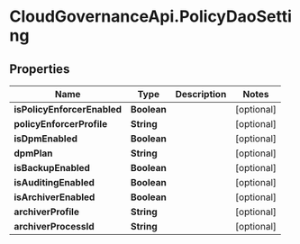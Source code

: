 # CloudGovernanceApi.PolicyDaoSetting

## Properties

Name | Type | Description | Notes
------------ | ------------- | ------------- | -------------
**isPolicyEnforcerEnabled** | **Boolean** |  | [optional] 
**policyEnforcerProfile** | **String** |  | [optional] 
**isDpmEnabled** | **Boolean** |  | [optional] 
**dpmPlan** | **String** |  | [optional] 
**isBackupEnabled** | **Boolean** |  | [optional] 
**isAuditingEnabled** | **Boolean** |  | [optional] 
**isArchiverEnabled** | **Boolean** |  | [optional] 
**archiverProfile** | **String** |  | [optional] 
**archiverProcessId** | **String** |  | [optional] 


